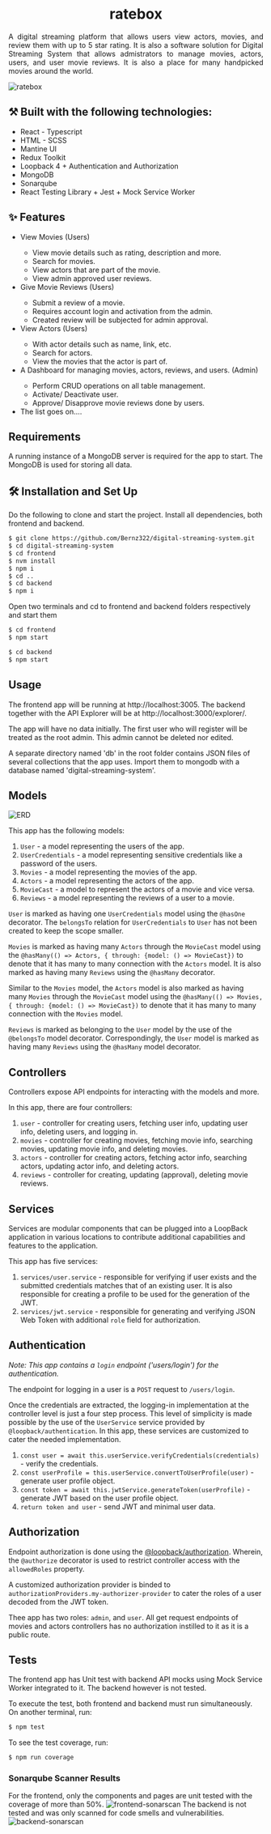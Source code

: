 <h1 align="center">ratebox</h1>

<p align="justify">A digital streaming platform that allows users view actors, movies, and review them with up to 5 star rating. It is also a software solution for Digital Streaming System that allows admistrators to manage movies, actors, users, and user movie reviews. It is also a place for many handpicked movies around the world. </p>

![ratebox](./og.png)

## ⚒️ Built with the following technologies:

<ul>
    <li>React - Typescript</li>
    <li>HTML - SCSS</li>
    <li>Mantine UI</li>
    <li>Redux Toolkit</li>
    <li>Loopback 4 + Authentication and Authorization</li>
    <li>MongoDB</li>
    <li>Sonarqube</li>
    <li>React Testing Library + Jest + Mock Service Worker</li>
</ul>

## ✨ Features

<ul>
    <li>View Movies (Users)</li>
        <ul>
            <li>View movie details such as rating, description and more.</li>
            <li>Search for movies.</li>
            <li>View actors that are part of the movie.</li>
            <li>View admin approved user reviews.</li>
        </ul>
    <li>Give Movie Reviews (Users)</li>
        <ul>
            <li>Submit a review of a movie.</li>
            <li>Requires account login and activation from the admin.</li>
            <li>Created review will be subjected for admin approval.</li>
        </ul>    
    <li>View Actors (Users)</li>
        <ul>
            <li>With actor details such as name, link, etc.</li>
            <li>Search for actors.</li>
            <li>View the movies that the actor is part of.</li>
        </ul>
    <li>A Dashboard for managing movies, actors, reviews, and users. (Admin)</li>
        <ul>
            <li>Perform CRUD operations on all table management.</li>
            <li>Activate/ Deactivate user.</li>
            <li>Approve/ Disapprove movie reviews done by users.</li>
        </ul>   
    <li>The list goes on....</li>    
</ul>

## Requirements

A running instance of a MongoDB server is required for the app to start. The MongoDB is used for storing all data.

## 🛠️ Installation and Set Up

Do the following to clone and start the project. Install all dependencies, both frontend and backend.

```sh
$ git clone https://github.com/Bernz322/digital-streaming-system.git
$ cd digital-streaming-system
$ cd frontend
$ nvm install
$ npm i
$ cd ..
$ cd backend
$ npm i
```

Open two terminals and cd to frontend and backend folders respectively and start them

```sh
$ cd frontend
$ npm start
```

```sh
$ cd backend
$ npm start
```

## Usage

The frontend app will be running at http://localhost:3005. The backend together with the API Explorer will be at http://localhost:3000/explorer/.

The app will have no data initially. The first user who will register will be treated as the root admin. This admin cannot be deleted nor edited.

A separate directory named 'db' in the root folder contains JSON files of several collections that the app uses. Import them to mongodb with a database named 'digital-streaming-system'.

## Models

![ERD](./ERD.png)

This app has the following models:

1. `User` - a model representing the users of the app.
2. `UserCredentials` - a model representing sensitive credentials like a password of the users.
3. `Movies` - a model representing the movies of the app.
4. `Actors` - a model representing the actors of the app.
5. `MovieCast` - a model to represent the actors of a movie and vice versa.
6. `Reviews` - a model representing the reviews of a user to a movie.

`User` is marked as having one `UserCredentials` model using the `@hasOne` decorator. The `belongsTo` relation for `UserCredentials` to `User` has not been created to keep the scope smaller.

`Movies` is marked as having many `Actors` through the `MovieCast` model using the `@hasMany(() => Actors, { through: {model: () => MovieCast})` to denote that it has many to many connection with the `Actors` model. It is also marked as having many `Reviews` using the `@hasMany` decorator.

Similar to the `Movies` model, the `Actors` model is also marked as having many `Movies` through the `MovieCast` model using the `@hasMany(() => Movies, { through: {model: () => MovieCast})` to denote that it has many to many connection with the `Movies` model.

`Reviews` is marked as belonging to the `User` model by the use of the `@belongsTo` model decorator. Correspondingly, the `User` model is marked as having many `Reviews` using the `@hasMany` model decorator.

## Controllers

Controllers expose API endpoints for interacting with the models and more.

In this app, there are four controllers:

1. `user` - controller for creating users, fetching user info, updating user info, deleting users, and logging in.
2. `movies` - controller for creating movies, fetching movie info, searching movies, updating movie info, and deleting movies.
3. `actors` - controller for creating actors, fetching actor info, searching actors, updating actor info, and deleting actors.
4. `reviews` - controller for creating, updating (approval), deleting movie reviews.

## Services

Services are modular components that can be plugged into a LoopBack application in various locations to contribute additional capabilities and features to the application.

This app has five services:

1. `services/user.service` - responsible for verifying if user exists and the submitted credentials matches that of an existing user. It is also responsible for creating a profile to be used for the generation of the JWT.
2. `services/jwt.service` - responsible for generating and verifying JSON Web Token with additional `role` field for authorization.

## Authentication

_Note: This app contains a `login` endpoint ('users/login') for the authentication._

The endpoint for logging in a user is a `POST` request to `/users/login`.

Once the credentials are extracted, the logging-in implementation at the controller level is just a four step process. This level of simplicity is made possible by the use of the `UserService` service provided by `@loopback/authentication`. In this app, these services are customized to cater the needed implementation.

1. `const user = await this.userService.verifyCredentials(credentials)` - verify the credentials.
2. `const userProfile = this.userService.convertToUserProfile(user)` - generate user profile object.
3. `const token = await this.jwtService.generateToken(userProfile)` - generate JWT based on the user profile object.
4. `return token and user` - send JWT and minimal user data.

## Authorization

Endpoint authorization is done using the [@loopback/authorization](https://github.com/strongloop/loopback-next/tree/master/packages/authorization). Wherein, the `@authorize` decorator is used to restrict controller access with the `allowedRoles` property.

A customized authorization provider is binded to `authorizationProviders.my-authorizer-provider` to cater the roles of a user decoded from the JWT token.

Thee app has two roles: `admin`, and `user`. All get request endpoints of movies and actors controllers has no authorization instilled to it as it is a public route.

## Tests

The frontend app has Unit test with backend API mocks using Mock Service Worker integrated to it. The backend however is not tested.

To execute the test, both frontend and backend must run simultaneously. On another terminal, run:

```sh
$ npm test
```

To see the test coverage, run:

```sh
$ npm run coverage
```

### Sonarqube Scanner Results

For the frontend, only the components and pages are unit tested with the coverage of more than 50%.
![frontend-sonarscan](./sonarFrontendPartial.png)
The backend is not tested and was only scanned for code smells and vulnerabilities.
![backend-sonarscan](./sonarBackend.png)
